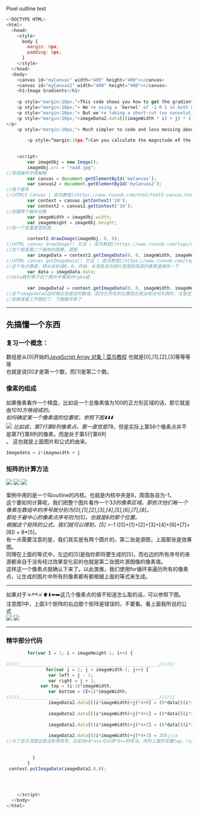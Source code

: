 Pixel outline test

``` javascript
<!DOCTYPE HTML>
<html>
  <head>
    <style>
      body {
        margin: 0px;
        padding: 0px;
      }
    </style>
  </head>
  <body>
    <canvas id="myCanvas" width="400" height="400"></canvas>
    <canvas id="myCanvas2" width="400" height="400"></canvas>
    <h1>Image Gradients</h1>
    
    <p style="margin:10px;">This code shows you how to get the gradient of an image in both X and Y.</p>
    <p style="margin:10px;"> We're using a 'kernel' of -1 0 1 in both X and Y</p>
    <p style="margin:10px;"> But we're taking a short-cut (no convolution kernel - just manual multiplication of pixels)</p>
    <p style="margin:20px;">imageData2.data[((imageWidth * i) + j) * 4] = (-1*(data[((imageWidth * i) + j-1) * 4])) + (data[((imageWidth * i) + j+1) * 4]);
</p>
    <p style="margin:10px;"> Much simpler to code and less messing about</p>
    
        <p style=“margin:10px;”>Can you calculate the magnitude of the gradients?</p>

    
    <script>
        var imageObj = new Image();
        imageObj.src = "road.jpg";
//常规操作不用解释
        var canvas = document.getElementById('myCanvas');
        var canvas2 = document.getElementById('myCanvas2');
//两个画布
//[HTML5 Canvas | 菜鸟教程](https://www.runoob.com/html/html5-canvas.html)
        var context = canvas.getContext('2d');
        var context2 = canvas2.getContext('2d');
//创建两个画布对象
        var imageWidth = imageObj.width;
        var imageHeight = imageObj.height;
//给一个变量是宽和高

        context2.drawImage(imageObj, 0, 0);
//[HTML canvas drawImage() 方法 | 菜鸟教程](https://www.runoob.com/tags/canvas-drawimage.html)
//这个就是第二个画布的图像，源图
        var imageData = context2.getImageData(0, 0, imageWidth, imageHeight);
//[HTML canvas getImageData() 方法 | 菜鸟教程](https://www.runoob.com/tags/canvas-getimagedata.html)
//这个有点像是，把从坐标值0，0，开始，长宽各自为照片宽度和高度的像素值储存一下
        var data = imageData.data;
//data数列等于这个图片中像素的rgba值
        
        var imageData2 = context.getImageData(0, 0, imageWidth, imageHeight);
//这个imagedata2这时候应该是空的数值，因为它所在的位置现在是没有任何东西的，注意这个时候这些东西都只是一个像素点，而不是rgba数值
//前期准备工作就好了，下面精华来了
```
- - - -
## 先搞懂一个东西

### 复习一个概念：
数组是从[0]开始的[JavaScript Array 对象 | 菜鸟教程](https://www.runoob.com/jsref/jsref-obj-array.html)
也就是[0],[1],[2],[3]等等等等</br>
也就是说[0]才是第一个数，而[1]是第二个数。</br>

### 像素的组成
如果像素看作一个棋盘，比如说一个总像素值为100的正方形区域的话，那它就是由10*10方格组成的。</br>
如何确定某一个像素值的位置呢，参照下图⬇️⬇️⬇️</br>
![](https://tva1.sinaimg.cn/large/006y8mN6gy1g8gq3p3wv1j31400u0kch.jpg)
比如说，第7行第8列像素点。第一直觉是7*8，但是实际上第56个像素点并不是第7行第8列的像素，而是处于第5行第6列</br>。
这也就是上面图片和公式的由来。</br>
``` javascript
Imagedata = i*imagewidth + j
```
### 矩阵的计算方法
![](https://tva1.sinaimg.cn/large/006y8mN6gy1g8gq3pqyzkj30g80is0sz.jpg)
![](https://tva1.sinaimg.cn/large/006y8mN6gy1g8gq3q4m7zj30b40b4q7o.jpg)
![](https://tva1.sinaimg.cn/large/006y8mN6gy1g8gq3qi2prj30b40b443q.jpg)

案例中用的是一个叫outline的内核。也就是内核中央是8，周围各自为-1。</br>
这个要如何计算呢，我们把整个图片看作一个3*3的像素区域。那依次他们每一个像素在数组中的序号就分别为[0],[1],[2],[3],[4],[5],[6],[7],[8]。</br>
那处于最中心的像素点序号则为[5]，也就是8的那个位置。</br>
根据这个矩阵的公式，我们就可以得到，[5] =-1* ([0]+[1]+[2]+[3]+[4]+[6]+[7]+[8]) + 8*[5]。</br>
有一点需要注意的是，我们其实是有两个图片的，第二张是源图，上面那张是效果图。</br>
同理在上面的等式中，左边的[5]是指你即将要生成的[5]，而右边的所有序号的来源都来自于没有经过效果变化前的也就是第二张图片源图像的像素值。</br>
这样这一个像素点就确认下来了。以此类推，我们使用for循环来遍历所有的像素点，让生成的图片中所有的像素都有都根据上面的等式来生成。</br>
- - - -
如果对于↘️↗️↖️↙️⬆️⬇️⬅️➡️这几个像素点的值不知道怎么取的话，可以参照下图。</br>
注意图1中，上面3个矩阵的右边那个矩阵是错误的，不要看。看上面我所说的公式</br>
![](https://tva1.sinaimg.cn/large/006y8mN6gy1g8gq42pwm0j31400u04gi.jpg)
![](https://tva1.sinaimg.cn/large/006y8mN6gy1g8gq3p3wv1j31400u0kch.jpg)
- - - -
### 精华部分代码
``` javascript
        for(var I = 1; i < imageHeight-1; i++) {         
            
/////_____________________________________________________//////
			   for(var j = 1; j < imageWidth-1; j++) {
				var left = j - 1;
				var right = j + 1;
             var top = (i-1)*imageWidth;           
				var bottom = (I+1)*imageWidth; 
/////_____________________________________________________//////
 				imageData2.data[((i*imageWidth)+j)*4+0] = (8*data[((i*imageWidth)+j)*4])-data[((i-1)*imageWidth+j)*4]-data[((i+1)*imageWidth+j)*4]-data[((i*imageWidth)+j-1)*4]-data[((i*imageWidth)+j+1)*4]-data[(((i-1)*imageWidth)+j-1)*4]-data[(((i-1)*imageWidth)+j+1)*4]-data[(((i+1)*imageWidth)+j+1)*4]-data[(((i+1)*imageWidth)+j-1)*4];//r
                 
                imageData2.data[((i*imageWidth)+j)*4+1] = (8*data[((i*imageWidth)+j)*4+1])-data[((i-1)*imageWidth+j)*4+1]-data[((i+1)*imageWidth+j)*4+1]-data[((i*imageWidth)+j-1)*4+1]-data[((i*imageWidth)+j+1)*4+1]-data[(((i-1)*imageWidth)+j-1)*4+1]-data[(((i-1)*imageWidth)+j+1)*4+1]-data[(((i+1)*imageWidth)+j+1)*4+1]-data[(((i+1)*imageWidth)+j-1)*4+1];//g
                 
                imageData2.data[((i*imageWidth)+j)*4+2] = (8*data[((i*imageWidth)+j)*4+2])-data[((i-1)*imageWidth+j)*4+2]-data[((i+1)*imageWidth+j)*4+2]-data[((i*imageWidth)+j-1)*4+2]-data[((i*imageWidth)+j+1)*4+2]-data[(((i-1)*imageWidth)+j-1)*4+2]-data[(((i-1)*imageWidth)+j+1)*4+2]-data[(((i+1)*imageWidth)+j+1)*4+2]-data[(((i+1)*imageWidth)+j-1)*4+2];//b
                 
                imageData2.data[((i*imageWidth)+j)*4+3] = 255;//a
//为了显示清楚这里没有用简写，比如说+8*xxx可以用*8+=的写法。同时上面的变量top、right等也可以替换进去（目前我测试如果直接定义变量写进去是有问题的，暂时不知道原因）
            
               
          }
        }
 context.putImageData(imageData2,0,0);




    </script>
  </body>
</html>     
```
